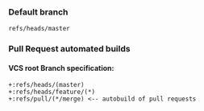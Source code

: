 ### Default branch
```
refs/heads/master
```
### Pull Request automated builds 
#### VCS root Branch specification:
```
+:refs/heads/(master)
+:refs/heads/feature/(*)
+:refs/pull/(*/merge) <-- autobuild of pull requests
```

